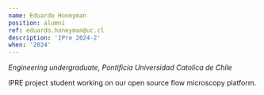 ```yaml
---
name: Eduardo Honeyman
position: alumni
ref: eduardo.honeyman@uc.cl
description: 'IPre 2024-2'
when: '2024'
---
```


_Engineering undergraduate, Pontificia Universidad Catolica de Chile_<br>

IPRE project student working on our open source flow microscopy platform.
